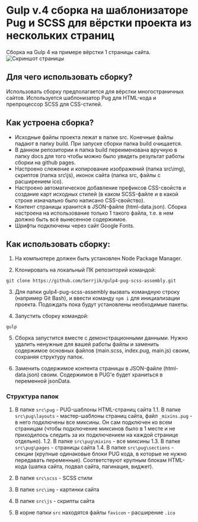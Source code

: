 # Gulp v.4 сборка на шаблонизаторе Pug и SCSS для вёрстки проекта из нескольких страниц

Сборка на Gulp 4 на примере вёрстки 1 страницы сайта.
![Скриншот страницы]()

## Для чего использовать сборку?

Использовать сборку предполагается для вёрстки многостраничных сайтов. Используется шаблонизатор Pug для HTML-кода и препроцессор SCSS для CSS-стилей.

## Как устроена сборка?
* Исходные файлы проекта лежат в папке src. Конечные файлы падают в папку build. При запуске сборки папка build очищается.
* В данном репозитории я папка build переименована вручную в папку docs для того чтобы можно было увидеть результат работы сборки на github pages.
* Настроено слежение и копирование изображений (папка src\img), скриптов (папка src\js), иконок сайта (папка src\, файлы с расширением ico).
* Настроено автоматическое добавление префиксов CSS-свойств и создание карт исходных стилей (в каком SCSS-файле и в какой строке изначально было написано CSS-свойство).
* Контент страницы хранится в JSON-файле (html-data.json). Сборка настроена на использование только 1 такого файла, т.е. в нем должно быть всё вынесенное содержимое.
* Шрифты подключены через сайт Google Fonts.

## Как использовать сборку:

1. На компьютере должен быть установлен Node Package Manager.

2. Клонировать на локальный ПК репозиторий командой:

`git clone https://github.com/Serrjik/gulp4-pug-scss-assembly.git`

3. Для папки gulp4-pug-scss-assembly вызвать командную строку (например Git Bash), и ввести команду `npm i` для инициализации проекта. Подождать пока будут установлены необходимые пакеты.

4. Запустить сборку командой:

`gulp`

5. Сборка запустится вместе с демонстрационными данными. Нужно удалить ненужные для вашей работы файлы и заменить содержимое основных файлов (main.scss, index.pug, main.js) своим, сохраняя структуру папок.

6. Заменить содержимое контента страницы в JSON-файле (html-data.json) своим. Содержимое в PUG'e будет храниться в переменной jsonData.

### Структура папок

1. В папке `src\pug` - PUG-шаблоны HTML-страниц сайта
1.1. В папке `src\pug\layouts` - мастер-шаблоны страниц сайта, файл `_mixins.pug` - в него подключены все миксины. Он сам подключен ко всем страницам (чтобы подключение миксинов было в 1 месте и не приходилось следить за их подключением на каждой странице отдельно).
1.2. В папке `src\pug\mixins` - все миксины
1.3. В папке `src\pug\pages` - страницы сайта
1.4. В папке `src\pug\sections` - секции (крупные одинаковые блоки PUG кода, в которые не нужно передавать переменные). Соответствуют крупным блокам HTML-кода (шапка сайта, подвал сайта, пагинация, виджет).

2. В папке `src\scss` - SCSS стили

3. В папке `src\img` - картинки сайта

4. В папке `src\js` - скрипты сайта

5. В корне папки `src` находятся файлы `favicon` - расширение `.ico`
